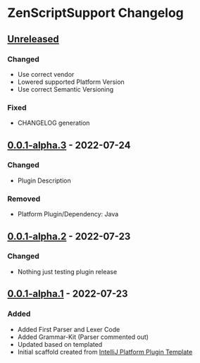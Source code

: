 <!-- Keep a Changelog guide -> https://keepachangelog.com -->

# ZenScriptSupport Changelog

## [Unreleased]
### Changed
* Use correct vendor
* Lowered supported Platform Version
* Use correct Semantic Versioning

### Fixed
* CHANGELOG generation

## [0.0.1-alpha.3] - 2022-07-24
### Changed
* Plugin Description

### Removed
* Platform Plugin/Dependency: Java

## [0.0.1-alpha.2] - 2022-07-23
### Changed
* Nothing just testing plugin release

## [0.0.1-alpha.1] - 2022-07-23
### Added
* Added First Parser and Lexer Code
* Added Grammar-Kit (Parser commented out)
* Updated based on templated
* Initial scaffold created from [IntelliJ Platform Plugin Template](https://github.com/JetBrains/intellij-platform-plugin-template)

[Unreleased]: https://github.com/EraTiem-Network/ZenScriptSupport/compare/v0.0.1-alpha.3...HEAD
[0.0.1-alpha.3]: https://github.com/EraTiem-Network/ZenScriptSupport/compare/v0.0.1-alpha.2...v0.0.1-alpha.3
[0.0.1-alpha.2]: https://github.com/EraTiem-Network/ZenScriptSupport/compare/v0.0.1-alpha.1...v0.0.1-alpha.2
[0.0.1-alpha.1]: https://github.com/EraTiem-Network/ZenScriptSupport/releases/tag/v0.0.1-alpha.1
